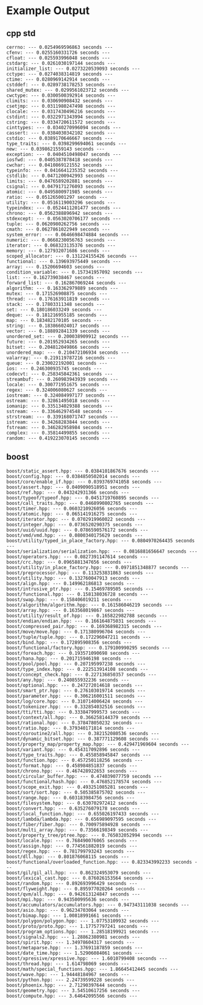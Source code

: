 # Example Output

## cpp std

	cerrno: --- 0.0254969596863 seconds ---
	cfenv: --- 0.0255160331726 seconds ---
	cfloat: --- 0.025593996048 seconds ---
	cstdarg: --- 0.0261030197144 seconds ---
	initializer_list: --- 0.0273220539093 seconds ---
	cctype: --- 0.0274038314819 seconds ---
	ctime: --- 0.0280969142914 seconds ---
	cstddef: --- 0.0289738178253 seconds ---
	shared_mutex: --- 0.0299561023712 seconds ---
	cwctype: --- 0.0300500392914 seconds ---
	climits: --- 0.030690908432 seconds ---
	csetjmp: --- 0.0311980247498 seconds ---
	clocale: --- 0.0317430496216 seconds ---
	cstdint: --- 0.0322971343994 seconds ---
	cstring: --- 0.0334720611572 seconds ---
	cinttypes: --- 0.0340270996094 seconds ---
	cassert: --- 0.0384030342102 seconds ---
	cstdio: --- 0.0389170646667 seconds ---
	type_traits: --- 0.0398299694061 seconds ---
	new: --- 0.0398621559143 seconds ---
	exception: --- 0.0404510498047 seconds ---
	iosfwd: --- 0.0405387878418 seconds ---
	cwchar: --- 0.0410869121552 seconds ---
	typeinfo: --- 0.0416641235352 seconds ---
	cstdlib: --- 0.0471200942993 seconds ---
	limits: --- 0.0476589202881 seconds ---
	csignal: --- 0.0479171276093 seconds ---
	atomic: --- 0.0495800971985 seconds ---
	ratio: --- 0.051265001297 seconds ---
	utility: --- 0.0516119003296 seconds ---
	typeindex: --- 0.0524411201477 seconds ---
	chrono: --- 0.0562388896942 seconds ---
	stdexcept: --- 0.0563020706177 seconds ---
	tuple: --- 0.0620980262756 seconds ---
	cmath: --- 0.0627861022949 seconds ---
	system_error: --- 0.0646698474884 seconds ---
	numeric: --- 0.0668230056763 seconds ---
	iterator: --- 0.068323135376 seconds ---
	memory: --- 0.127932071686 seconds ---
	scoped_allocator: --- 0.131224155426 seconds ---
	functional: --- 0.139693975449 seconds ---
	array: --- 0.15206694603 seconds ---
	condition_variable: --- 0.157341957092 seconds ---
	list: --- 0.162739038467 seconds ---
	forward_list: --- 0.162867069244 seconds ---
	algorithm: --- 0.163362979889 seconds ---
	mutex: --- 0.171526908875 seconds ---
	thread: --- 0.176163911819 seconds ---
	stack: --- 0.17803311348 seconds ---
	set: --- 0.180186033249 seconds ---
	deque: --- 0.181216955185 seconds ---
	map: --- 0.183482170105 seconds ---
	string: --- 0.183866024017 seconds ---
	vector: --- 0.188892841339 seconds ---
	unordered_set: --- 0.200038909912 seconds ---
	future: --- 0.201952934265 seconds ---
	bitset: --- 0.204812049866 seconds ---
	unordered_map: --- 0.210472106934 seconds ---
	valarray: --- 0.219119787216 seconds ---
	queue: --- 0.230022192001 seconds ---
	ios: --- 0.246300935745 seconds ---
	codecvt: --- 0.258345842361 seconds ---
	streambuf: --- 0.260983943939 seconds ---
	locale: --- 0.300771951675 seconds ---
	regex: --- 0.324006080627 seconds ---
	iostream: --- 0.324084997177 seconds ---
	ostream: --- 0.32861495018 seconds ---
	iomanip: --- 0.335134029388 seconds ---
	sstream: --- 0.336462974548 seconds ---
	strstream: --- 0.339168071747 seconds ---
	istream: --- 0.34268283844 seconds ---
	fstream: --- 0.346282958984 seconds ---
	complex: --- 0.35814499855 seconds ---
	random: --- 0.419223070145 seconds ---

## boost

	boost/static_assert.hpp: --- 0.0384101867676 seconds ---
	boost/config.hpp: --- 0.0384850502014 seconds ---
	boost/core/enable_if.hpp: --- 0.0393769741058 seconds ---
	boost/assert.hpp: --- 0.0409090518951 seconds ---
	boost/ref.hpp: --- 0.043242931366 seconds ---
	boost/typeof/typeof.hpp: --- 0.0451719760895 seconds ---
	boost/call_traits.hpp: --- 0.0468990802765 seconds ---
	boost/timer.hpp: --- 0.0603210926056 seconds ---
	boost/atomic.hpp: --- 0.065141916275 seconds ---
	boost/iterator.hpp: --- 0.0702919960022 seconds ---
	boost/integer.hpp: --- 0.0736520290375 seconds ---
	boost/uuid/uuid.hpp: --- 0.0786590576172 seconds ---
	boost/vmd/vmd.hpp: --- 0.0800340175629 seconds ---
	boost/utility/typed_in_place_factory.hpp: --- 0.0804970264435 seconds ---
	boost/serialization/serialization.hpp: --- 0.0816881656647 seconds ---
	boost/operators.hpp: --- 0.0827391147614 seconds ---
	boost/crc.hpp: --- 0.0965881347656 seconds ---
	boost/utility/in_place_factory.hpp: --- 0.0971851348877 seconds ---
	boost/preprocessor.hpp: --- 0.113253831863 seconds ---
	boost/utility.hpp: --- 0.132760047913 seconds ---
	boost/align.hpp: --- 0.149962186813 seconds ---
	boost/intrusive_ptr.hpp: --- 0.15469789505 seconds ---
	boost/functional.hpp: --- 0.158138036728 seconds ---
	boost/swap.hpp: --- 0.158406019211 seconds ---
	boost/algorithm/algorithm.hpp: --- 0.161586046219 seconds ---
	boost/array.hpp: --- 0.163568019867 seconds ---
	boost/utility/result_of.hpp: --- 0.165822982788 seconds ---
	boost/endian/endian.hpp: --- 0.166164875031 seconds ---
	boost/compressed_pair.hpp: --- 0.169368982315 seconds ---
	boost/move/move.hpp: --- 0.171380996704 seconds ---
	boost/tuple/tuple.hpp: --- 0.172296047211 seconds ---
	boost/bind.hpp: --- 0.172895908356 seconds ---
	boost/functional/factory.hpp: --- 0.179100990295 seconds ---
	boost/foreach.hpp: --- 0.193571090698 seconds ---
	boost/hana.hpp: --- 0.201715946198 seconds ---
	boost/pool/pool.hpp: --- 0.207195997238 seconds ---
	boost/type_index.hpp: --- 0.222513914108 seconds ---
	boost/concept_check.hpp: --- 0.227136850357 seconds ---
	boost/any.hpp: --- 0.240855932236 seconds ---
	boost/optional.hpp: --- 0.247272014618 seconds ---
	boost/smart_ptr.hpp: --- 0.276103019714 seconds ---
	boost/parameter.hpp: --- 0.306216001511 seconds ---
	boost/log/core.hpp: --- 0.310714006424 seconds ---
	boost/tokenizer.hpp: --- 0.332854032516 seconds ---
	boost/tti/tti.hpp: --- 0.333847999573 seconds ---
	boost/context/all.hpp: --- 0.366258144379 seconds ---
	boost/rational.hpp: --- 0.378478050232 seconds ---
	boost/ratio.hpp: --- 0.379340171814 seconds ---
	boost/coroutine2/all.hpp: --- 0.382152080536 seconds ---
	boost/dynamic_bitset.hpp: --- 0.387771129608 seconds ---
	boost/property_map/property_map.hpp: --- 0.429471969604 seconds ---
	boost/variant.hpp: --- 0.454317092896 seconds ---
	boost/type_traits.hpp: --- 0.455858945847 seconds ---
	boost/function.hpp: --- 0.457250118256 seconds ---
	boost/format.hpp: --- 0.458984851837 seconds ---
	boost/chrono.hpp: --- 0.467428922653 seconds ---
	boost/circular_buffer.hpp: --- 0.474039077759 seconds ---
	boost/functional/hash.hpp: --- 0.476852178574 seconds ---
	boost/scope_exit.hpp: --- 0.493251085281 seconds ---
	boost/sort/sort.hpp: --- 0.505385875702 seconds ---
	boost/range.hpp: --- 0.603183984756 seconds ---
	boost/filesystem.hpp: --- 0.630702972412 seconds ---
	boost/convert.hpp: --- 0.635276079178 seconds ---
	boost/local_function.hpp: --- 0.655026197433 seconds ---
	boost/lambda/lambda.hpp: --- 0.656989097595 seconds ---
	boost/fiber/fiber.hpp: --- 0.700975894928 seconds ---
	boost/multi_array.hpp: --- 0.73566198349 seconds ---
	boost/property_tree/ptree.hpp: --- 0.765032052994 seconds ---
	boost/locale.hpp: --- 0.768490076065 seconds ---
	boost/assign.hpp: --- 0.774561882019 seconds ---
	boost/regex.hpp: --- 0.781799793243 seconds ---
	boost/dll.hpp: --- 0.801876068115 seconds ---
	boost/functional/overloaded_function.hpp: --- 0.823343992233 seconds ---
	boost/gil/gil_all.hpp: --- 0.862324953079 seconds ---
	boost/lexical_cast.hpp: --- 0.876026153564 seconds ---
	boost/random.hpp: --- 0.892693996429 seconds ---
	boost/flyweight.hpp: --- 0.895977020264 seconds ---
	boost/qvm/all.hpp: --- 0.942613124847 seconds ---
	boost/mpi.hpp: --- 0.943500995636 seconds ---
	boost/accumulators/accumulators.hpp: --- 0.947343111038 seconds ---
	boost/asio.hpp: --- 0.96234703064 seconds ---
	boost/bimap.hpp: --- 1.00818991661 seconds ---
	boost/polygon/polygon.hpp: --- 1.07753109932 seconds ---
	boost/proto/proto.hpp: --- 1.17757797241 seconds ---
	boost/program_options.hpp: --- 1.28518199921 seconds ---
	boost/signals2.hpp: --- 1.28862380981 seconds ---
	boost/spirit.hpp: --- 1.34978604317 seconds ---
	boost/metaparse.hpp: --- 1.37691187859 seconds ---
	boost/date_time.hpp: --- 1.52906084061 seconds ---
	boost/xpressive/xpressive.hpp: --- 1.6010799408 seconds ---
	boost/thread.hpp: --- 1.614798069 seconds ---
	boost/math/special_functions.hpp: --- 1.86645412445 seconds ---
	boost/wave.hpp: --- 1.94448184967 seconds ---
	boost/python.hpp: --- 2.24739599228 seconds ---
	boost/phoenix.hpp: --- 2.71290397644 seconds ---
	boost/geometry.hpp: --- 3.54510617256 seconds ---
	boost/compute.hpp: --- 3.64642095566 seconds ---
